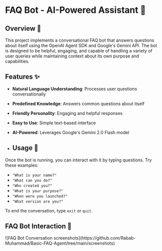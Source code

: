 # FAQ Bot - AI-Powered Assistant 🤖


## Overview 📝

This project implements a conversational FAQ bot that answers questions about itself using the OpenAI Agent SDK and Google's Gemini API. The bot is designed to be helpful, engaging, and capable of handling a variety of user queries while maintaining context about its own purpose and capabilities.

## Features ✨

- **Natural Language Understanding**: Processes user questions conversationally
- **Predefined Knowledge**: Answers common questions about itself
- **Friendly Personality**: Engaging and helpful responses
- **Easy to Use**: Simple text-based interface
- **AI-Powered**: Leverages Google's Gemini 2.0 Flash model

- ## Usage 🚀

Once the bot is running, you can interact with it by typing questions. Try these examples:

- `"What is your name?"`
- `"What can you do?"`
- `"Who created you?"`
- `"What is your purpose?"`
- `"When were you launched?"`
- `"What version are you?"`

To end the conversation, type `exit` or `quit`.

## FAQ Bot Interaction 💬

<div>
![FAQ Bot Conversation screenshots](https://github.com/Rabab-Muhammad/Basic-FAQ-Agent/tree/main/screenshots)

</div>







